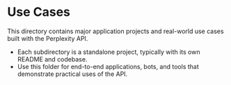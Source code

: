 # Use Cases

This directory contains major application projects and real-world use cases built with the Perplexity API.

- Each subdirectory is a standalone project, typically with its own README and codebase.
- Use this folder for end-to-end applications, bots, and tools that demonstrate practical uses of the API. 